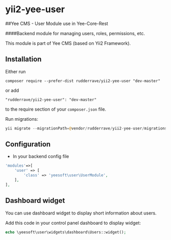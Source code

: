# yii2-yee-user

##Yee CMS - User Module use in Yee-Core-Rest

####Backend module for managing users, roles, permissions, etc. 

This module is part of Yee CMS (based on Yii2 Framework).

Installation
------------

Either run

```
composer require --prefer-dist rudderrave/yii2-yee-user "dev-master"
```

or add

```
"rudderrave/yii2-yee-user": "dev-master"
```

to the require section of your `composer.json` file.

Run migrations:

```php
yii migrate --migrationPath=@vendor/rudderrave/yii2-yee-user/migrations/
```

Configuration
------
- In your backend config file

```php
'modules'=>[
    'user' => [
        'class' => 'yeesoft\user\UserModule',
    ],
],
```

Dashboard widget
-------  

You can use dashboard widget to display short information about users.

Add this code in your control panel dashboard to display widget:
```php
echo \yeesoft\user\widgets\dashboard\Users::widget();
```
